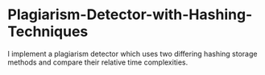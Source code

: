 # Plagiarism-Detector-with-Hashing-Techniques
I implement a plagiarism detector which uses two differing hashing storage methods and compare their relative time complexities.
